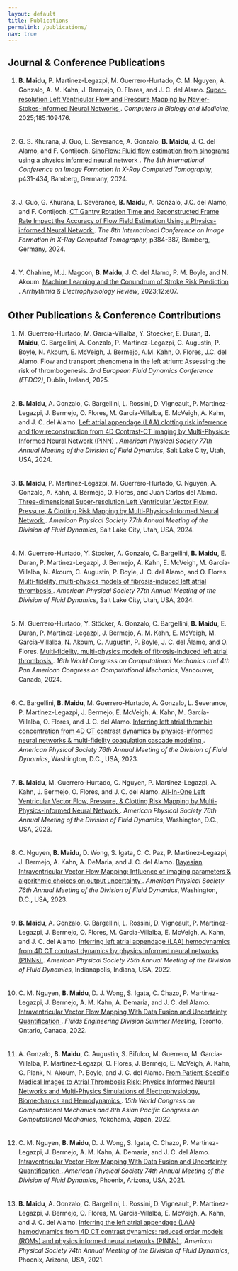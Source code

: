 ```yaml
---
layout: default
title: Publications
permalink: /publications/
nav: true
---
```


<style>
  ol li {
    margin-bottom: 2rem;   /* adjust spacing*/
    line-height: 1.5;      /* optional, improves readability */
  }
</style>

<h2>Journal & Conference Publications</h2>
<ol>
  <li>
    <b>B. Maidu</b>, P. Martinez-Legazpi, M. Guerrero-Hurtado, C. M. Nguyen, A. Gonzalo, 
    A. M. Kahn, J. Bermejo, O. Flores, and J. C. del Alamo. 
    <a href="https://doi.org/10.1016/j.compbiomed.2024.109476">
      Super-resolution Left Ventricular Flow and Pressure Mapping by Navier-Stokes-Informed Neural Networks
    </a>. 
    <i>Computers in Biology and Medicine</i>, 2025;185:109476.
  </li>
  
  <li>
    G. S. Khurana, J. Guo, L. Severance, A. Gonzalo, <b>B. Maidu</b>, J. C. del Alamo, and F. Contijoch. 
    <a href="https://www.ct-meeting.org/data/ProceedingsCTMeeting2024.pdf">
      SinoFlow: Fluid flow estimation from sinograms using a physics informed neural network
    </a>. 
    <i>The 8th International Conference on Image Formation in X-Ray Computed Tomography</i>, p431-434, Bamberg, Germany, 2024.
  </li>
  
  <li>
    J. Guo, G. Khurana, L. Severance, <b>B. Maidu</b>, A. Gonzalo, J.C. del Alamo, and F. Contijoch. 
    <a href="https://www.ct-meeting.org/data/ProceedingsCTMeeting2024.pdf">
      CT Gantry Rotation Time and Reconstructed Frame Rate Impact the Accuracy of Flow Field Estimation Using a Physics-informed Neural Network
    </a>. 
    <i>The 8th International Conference on Image Formation in X-Ray Computed Tomography</i>, p384-387, Bamberg, Germany, 2024.
  </li>
  
  <li>
    Y. Chahine, M.J. Magoon, <b>B. Maidu</b>, J. C. del Alamo, P. M. Boyle, and N. Akoum. 
    <a href="https://doi.org/10.15420/aer.2022.34">
      Machine Learning and the Conundrum of Stroke Risk Prediction
    </a>. 
    <i>Arrhythmia & Electrophysiology Review</i>, 2023;12:e07.
  </li>
</ol>


<h2>Other Publications & Conference Contributions</h2>
<ol>
  <li>
    M. Guerrero-Hurtado, M. García-Villalba, Y. Stoecker, E. Duran, <b>B. Maidu</b>, C. Bargellini, 
    A. Gonzalo, P. Martinez-Legazpi, C. Augustin, P. Boyle, N. Akoum, E. McVeigh, J. Bermejo, A.M. Kahn, 
    O. Flores, J.C. del Alamo. 
    Flow and transport phenomena in the left atrium: Assessing the risk of thrombogenesis. 
    <i>2nd European Fluid Dynamics Conference (EFDC2)</i>, Dublin, Ireland, 2025.
  </li>

  <li>
    <b>B. Maidu</b>, A. Gonzalo, C. Bargellini, L. Rossini, D. Vigneault, P. Martinez-Legazpi, J. Bermejo, 
    O. Flores, M. García-Villalba, E. McVeigh, A. Kahn, and J. C. del Alamo. 
    <a href="https://meetings.aps.org/Meeting/DFD24/Session/X03.3">
      Left atrial appendage (LAA) clotting risk inferrence and flow reconstruction from 4D Contrast-CT imaging by Multi-Physics-Informed Neural Network (PINN)
    </a>. 
    <i>American Physical Society 77th Annual Meeting of the Division of Fluid Dynamics</i>, Salt Lake City, Utah, USA, 2024.
  </li>

  <li>
    <b>B. Maidu</b>, P. Martinez-Legazpi, M. Guerrero-Hurtado, C. Nguyen, A. Gonzalo, A. Kahn, J. Bermejo, O. Flores, 
    and Juan Carlos del Alamo. 
    <a href="https://meetings.aps.org/Meeting/DFD24/Session/X03.4">
      Three-dimensional Super-resolution Left Ventricular Vector Flow, Pressure, & Clotting Risk Mapping by Multi-Physics-Informed Neural Network
    </a>. 
    <i>American Physical Society 77th Annual Meeting of the Division of Fluid Dynamics</i>, Salt Lake City, Utah, USA, 2024.
  </li>

  <li>
    M. Guerrero-Hurtado, Y. Stocker, A. Gonzalo, C. Bargellini, <b>B. Maidu</b>, E. Duran, P. Martinez-Legazpi, J. Bermejo, 
    A. Kahn, E. McVeigh, M. García-Villalba, N. Akoum, C. Augustin, P. Boyle, J. C. del Alamo, and O. Flores. 
    <a href="https://meetings.aps.org/Meeting/DFD24/Session/R01.3">
      Multi-fidelity, multi-physics models of fibrosis-induced left atrial thrombosis
    </a>. 
    <i>American Physical Society 77th Annual Meeting of the Division of Fluid Dynamics</i>, Salt Lake City, Utah, USA, 2024.
  </li>

  <li>
    M. Guerrero-Hurtado, Y. Stöcker, A. Gonzalo, C. Bargellini, <b>B. Maidu</b>, E. Duran, P. Martinez-Legazpi, J. Bermejo, 
    A. M. Kahn, E. McVeigh, M. García-Villalba, N. Akoum, C. Augustin, P. Boyle, J. C. del Álamo, and O. Flores. 
    <a href="https://storage.googleapis.com/usacm_static_shared/wccm2024/WCCM%20Program%20-%20Website.pdf">
      Multi-fidelity, multi-physics models of fibrosis-induced left atrial thrombosis
    </a>. 
    <i>16th World Congress on Computational Mechanics and 4th Pan American Congress on Computational Mechanics</i>, Vancouver, Canada, 2024.
  </li>

  <li>
    C. Bargellini, <b>B. Maidu</b>, M. Guerrero-Hurtado, A. Gonzalo, L. Severance, P. Martinez-Legazpi, J. Bermejo, 
    E. McVeigh, A. Kahn, M. García-Villalba, O. Flores, and J. C. del Alamo. 
    <a href="https://meetings.aps.org/Meeting/DFD23/Session/L06.4">
      Inferring left atrial thrombin concentration from 4D CT contrast dynamics by physics-informed neural networks & multi-fidelity coagulation cascade modeling
    </a>. 
    <i>American Physical Society 76th Annual Meeting of the Division of Fluid Dynamics</i>, Washington, D.C., USA, 2023.
  </li>

  <li>
    <b>B. Maidu</b>, M. Guerrero-Hurtado, C. Nguyen, P. Martinez-Legazpi, A. Kahn, J. Bermejo, O. Flores, and J. C. del Alamo. 
    <a href="https://meetings.aps.org/Meeting/DFD23/Session/T01.1">
      All-In-One Left Ventricular Vector Flow, Pressure, & Clotting Risk Mapping by Multi-Physics-Informed Neural Network
    </a>. 
    <i>American Physical Society 76th Annual Meeting of the Division of Fluid Dynamics</i>, Washington, D.C., USA, 2023.
  </li>

  <li>
    C. Nguyen, <b>B. Maidu</b>, D. Wong, S. Igata, C. C. Paz, P. Martinez-Legazpi, J. Bermejo, A. Kahn, A. DeMaria, and J. C. del Alamo. 
    <a href="https://meetings.aps.org/Meeting/DFD23/Session/T01.3">
      Bayesian Intraventricular Vector Flow Mapping: Influence of imaging parameters & algorithmic choices on output uncertainty
    </a>. 
    <i>American Physical Society 76th Annual Meeting of the Division of Fluid Dynamics</i>, Washington, D.C., USA, 2023.
  </li>

  <li>
    <b>B. Maidu</b>, A. Gonzalo, C. Bargellini, L. Rossini, D. Vigneault, P. Martinez-Legazpi, J. Bermejo, O. Flores, 
    M. Garcia-Villalba, E. McVeigh, A. Kahn, and J. C. del Alamo. 
    <a href="https://meetings.aps.org/Meeting/DFD22/Session/Z05.4">
      Inferring left atrial appendage (LAA) hemodynamics from 4D CT contrast dynamics by physics informed neural networks (PINNs)
    </a>. 
    <i>American Physical Society 75th Annual Meeting of the Division of Fluid Dynamics</i>, Indianapolis, Indiana, USA, 2022.
  </li>

  <li>
    C. M. Nguyen, <b>B. Maidu</b>, D. J. Wong, S. Igata, C. Chazo, P.  Martinez-Legazpi, J. Bermejo, A. M. Kahn, A. Demaria, and J. C. del Alamo. 
    <a href="https://event.asme.org/Events/media/library/resources/fedsm/FEDSM22_Program_Final.pdf">
      Intraventricular Vector Flow Mapping With Data Fusion and Uncertainty Quantification
    </a>. 
    <i>Fluids Engineering Division Summer Meeting</i>, Toronto, Ontario, Canada, 2022.
  </li>

  <li>
    A. Gonzalo, <b>B. Maidu</b>, C. Augustin, S. Bifulco, M. Guerrero, M. Garcia-Villalba, P. Martinez-Legazpi, O. Flores, J. Bermejo, 
    E. McVeigh, A. Kahn, G. Plank, N. Akoum, P. Boyle, and J. C. del Alamo. 
    <a href="https://www.wccm2022.org/dl/index/program_book.pdf">
      From Patient-Specific Medical Images to Atrial Thrombosis Risk: Physics Informed Neural Networks and Multi-Physics Simulations of Electrophysiology, Biomechanics and Hemodynamics
    </a>. 
    <i>15th World Congress on Computational Mechanics and 8th Asian Pacific Congress on Computational Mechanics</i>, Yokohama, Japan, 2022.
  </li>

  <li>
    C. M. Nguyen, <b>B. Maidu</b>, D. J. Wong, S. Igata, C. Chazo, P.  Martinez-Legazpi, J. Bermejo, A. M. Kahn, A. Demaria, and J. C. del Alamo. 
    <a href="https://ui.adsabs.harvard.edu/abs/2021APS..DFDE28001N/abstract">
      Intraventricular Vector Flow Mapping With Data Fusion and Uncertainty Quantification
    </a>. 
    <i>American Physical Society 74th Annual Meeting of the Division of Fluid Dynamics</i>, Phoenix, Arizona, USA, 2021.
  </li>

  <li>
    <b>B. Maidu</b>, A. Gonzalo, C. Bargellini, L. Rossini, D. Vigneault, P. Martinez-Legazpi, J. Bermejo, O. Flores, 
    M. Garcia-Villalba, E. McVeigh, A. Kahn, and J. C. del Alamo. 
    <a href="https://ui.adsabs.harvard.edu/abs/2021APS..DFDH14002M/abstract">
      Inferring the left atrial appendage (LAA) hemodynamics from 4D CT contrast dynamics: reduced order models (ROMs) and physics informed neural networks (PINNs)
    </a>. 
    <i>American Physical Society 74th Annual Meeting of the Division of Fluid Dynamics</i>, Phoenix, Arizona, USA, 2021.
  </li>
</ol>
